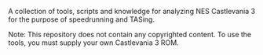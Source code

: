 A collection of tools, scripts and knowledge for analyzing NES Castlevania 3 for the purpose of speedrunning and TASing.

Note: This repository does not contain any copyrighted content. To use the tools, you must supply your
own Castlevania 3 ROM.